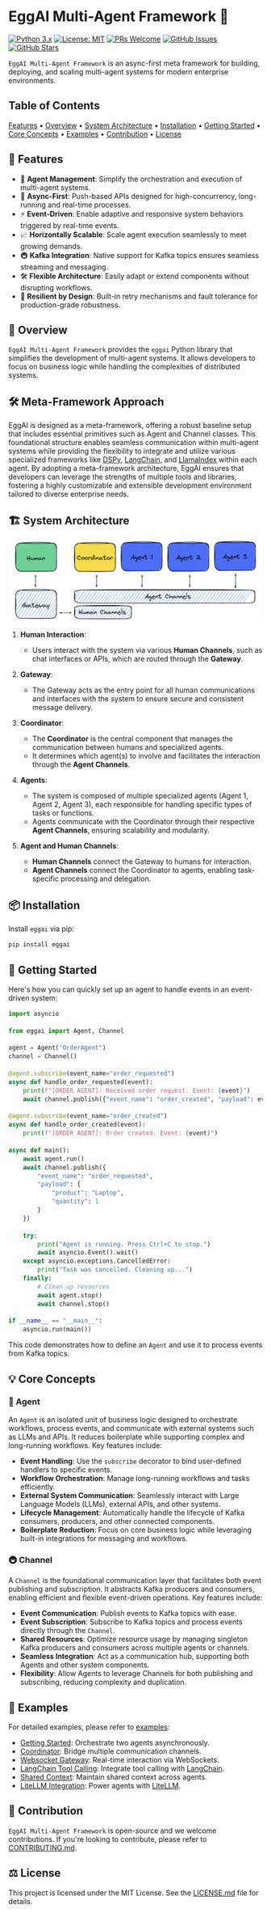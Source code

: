 # EggAI Multi-Agent Framework 🤖

[![Python 3.x](https://img.shields.io/badge/python-3.x-blue?style=for-the-badge&logo=python&logoColor=white)](https://www.python.org/downloads/)
[![License: MIT](https://img.shields.io/badge/License-MIT-green?style=for-the-badge&logo=opensourceinitiative&logoColor=white)](https://opensource.org/licenses/MIT)
[![PRs Welcome](https://img.shields.io/badge/PRs-welcome-brightgreen?style=for-the-badge&logo=github&logoColor=white)](https://github.com/eggai-tech/eggai/pulls)
[![GitHub Issues](https://img.shields.io/github/issues/eggai-tech/eggai?style=for-the-badge&logo=github&logoColor=white)](https://github.com/eggai-tech/eggai/issues)
[![GitHub Stars](https://img.shields.io/github/stars/eggai-tech/eggai?style=for-the-badge&logo=github&logoColor=white)](https://github.com/eggai-tech/eggai/stargazers)

`EggAI Multi-Agent Framework` is an async-first meta framework for building, deploying, and scaling multi-agent systems for modern enterprise environments.

## Table of Contents

[Features](#-features) •
[Overview](#-overview) •
[System Architecture](#-system-architecture) •
[Installation](#-installation) •
[Getting Started](#-getting-started) •
[Core Concepts](#-core-concepts) •
[Examples](#-examples) •
[Contribution](#-contribution) •
[License](#-license)

<!--start-->
## 🌟 Features

- 🤖 **Agent Management**: Simplify the orchestration and execution of multi-agent systems.
- 🚀 **Async-First**: Push-based APIs designed for high-concurrency, long-running and real-time processes.
- ⚡ **Event-Driven**: Enable adaptive and responsive system behaviors triggered by real-time events.
- 📈 **Horizontally Scalable**: Scale agent execution seamlessly to meet growing demands.
- 🚇 **Kafka Integration**: Native support for Kafka topics ensures seamless streaming and messaging.
- 🛠 **Flexible Architecture**: Easily adapt or extend components without disrupting workflows.
- 🔄 **Resilient by Design**: Built-in retry mechanisms and fault tolerance for production-grade robustness.

## 📖 Overview

`EggAI Multi-Agent Framework` provides the `eggai` Python library that simplifies the development of multi-agent systems.
It allows developers to focus on business logic while handling the complexities of distributed systems.

## 🛠️ Meta-Framework Approach
EggAI is designed as a meta-framework, offering a robust baseline setup that includes essential primitives such as Agent and Channel classes. This foundational structure enables seamless communication within multi-agent systems while providing the flexibility to integrate and utilize various specialized frameworks like [DSPy](https://dspy.ai/), [LangChain](https://www.langchain.com/), and [LlamaIndex](https://www.llamaindex.ai/) within each agent. By adopting a meta-framework architecture, EggAI ensures that developers can leverage the strengths of multiple tools and libraries, fostering a highly customizable and extensible development environment tailored to diverse enterprise needs.

## 🏗️ System Architecture

![System Architecture](./docs/assets/system-architecture.svg)

1. **Human Interaction**:

   - Users interact with the system via various **Human Channels**, such as chat interfaces or APIs, which are routed through the **Gateway**.

2. **Gateway**:

   - The Gateway acts as the entry point for all human communications and interfaces with the system to ensure secure and consistent message delivery.

3. **Coordinator**:

   - The **Coordinator** is the central component that manages the communication between humans and specialized agents.
   - It determines which agent(s) to involve and facilitates the interaction through the **Agent Channels**.

4. **Agents**:

   - The system is composed of multiple specialized agents (Agent 1, Agent 2, Agent 3), each responsible for handling specific types of tasks or functions.
   - Agents communicate with the Coordinator through their respective **Agent Channels**, ensuring scalability and modularity.

5. **Agent and Human Channels**:
   - **Human Channels** connect the Gateway to humans for interaction.
   - **Agent Channels** connect the Coordinator to agents, enabling task-specific processing and delegation.

## 📦 Installation

Install `eggai` via pip:

```bash
pip install eggai
```

## 🚀 Getting Started

Here's how you can quickly set up an agent to handle events in an event-driven system:

```python
import asyncio

from eggai import Agent, Channel

agent = Agent("OrderAgent")
channel = Channel()

@agent.subscribe(event_name="order_requested")
async def handle_order_requested(event):
    print(f"[ORDER AGENT]: Received order request. Event: {event}")
    await channel.publish({"event_name": "order_created", "payload": event})

@agent.subscribe(event_name="order_created")
async def handle_order_created(event):
    print(f"[ORDER AGENT]: Order created. Event: {event}")

async def main():
    await agent.run()
    await channel.publish({
        "event_name": "order_requested",
        "payload": {
            "product": "Laptop",
            "quantity": 1
        }
    })

    try:
        print("Agent is running. Press Ctrl+C to stop.")
        await asyncio.Event().wait()
    except asyncio.exceptions.CancelledError:
        print("Task was cancelled. Cleaning up...")
    finally:
        # Clean up resources
        await agent.stop()
        await channel.stop()

if __name__ == "__main__":
    asyncio.run(main())
```

This code demonstrates how to define an `Agent` and use it to process events from Kafka topics.

## 💡 Core Concepts

### 🤖 Agent

An `Agent` is an isolated unit of business logic designed to orchestrate workflows, process events, and communicate with external systems such as LLMs and APIs.
It reduces boilerplate while supporting complex and long-running workflows. Key features include:

- **Event Handling**: Use the `subscribe` decorator to bind user-defined handlers to specific events.  
- **Workflow Orchestration**: Manage long-running workflows and tasks efficiently.  
- **External System Communication**: Seamlessly interact with Large Language Models (LLMs), external APIs, and other systems.  
- **Lifecycle Management**: Automatically handle the lifecycle of Kafka consumers, producers, and other connected components.  
- **Boilerplate Reduction**: Focus on core business logic while leveraging built-in integrations for messaging and workflows.  

### 🚇 Channel

A `Channel` is the foundational communication layer that facilitates both event publishing and subscription.
It abstracts Kafka producers and consumers, enabling efficient and flexible event-driven operations. Key features include:

- **Event Communication**: Publish events to Kafka topics with ease.  
- **Event Subscription**: Subscribe to Kafka topics and process events directly through the `Channel`.  
- **Shared Resources**: Optimize resource usage by managing singleton Kafka producers and consumers across multiple agents or channels.  
- **Seamless Integration**: Act as a communication hub, supporting both Agents and other system components.  
- **Flexibility**: Allow Agents to leverage Channels for both publishing and subscribing, reducing complexity and duplication.  


<!--end-->
## 👀 Examples

For detailed examples, please refer to [examples](examples):

- [Getting Started](examples/00-getting-started.md): Orchestrate two agents asynchronously.
- [Coordinator](examples/01-coordinator.md): Bridge multiple communication channels.
- [Websocket Gateway](examples/02-websocket-gateway.md): Real-time interaction via WebSockets.
- [LangChain Tool Calling](examples/03-langchain-tool-calling.md): Integrate tool calling with [LangChain](https://www.langchain.com/).
- [Shared Context](examples/04-context.md): Maintain shared context across agents.
- [LiteLLM Integration](examples/05-litellm-agent.md): Power agents with [LiteLLM](https://www.litellm.ai/).

## 🤝 Contribution

`EggAI Multi-Agent Framework` is open-source and we welcome contributions. If you're looking to contribute, please refer to [CONTRIBUTING.md](CONTRIBUTING.md).

## ⚖️ License

This project is licensed under the MIT License. See the [LICENSE.md](LICENSE.md) file for details.
